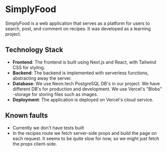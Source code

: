 # SimplyFood

SimplyFood is a web application that serves as a platform for users to search, post, and comment on recipes. It was developed as a learning project.

## Technology Stack

- **Frontend**: The frontend is built using Next.js and React, with Tailwind CSS for styling.
- **Backend**: The backend is implemented with serverless functions, abstracting away the server.
- **Database**: We use Neon.tech PostgreSQL DB's in our project. We have different DB's for production and development. We use Vercel's "Blobs" -storage for storing files such as images.
- **Deployment**: The application is deployed on Vercel's cloud service.

## Known faults
- Currently we don't have tests built
- In the recipes route we fetch server-side props and build the page on each request. It seems to be quite slow for now, so we might just fetch the props client-side.
